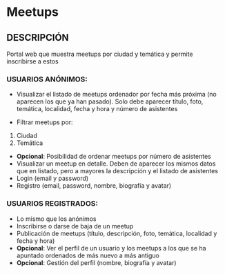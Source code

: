 # Meetups

## DESCRIPCIÓN

Portal web que muestra meetups por ciudad y temática y permite inscribirse a
estos

### USUARIOS ANÓNIMOS:

- Visualizar el listado de meetups ordenador por fecha más próxima (no
  aparecen los que ya han pasado). Solo debe aparecer título, foto,
  temática, localidad, fecha y hora y número de asistentes

- Filtrar meetups por:

1. Ciudad
2. Temática

- **Opcional**: Posibilidad de ordenar meetups por número de asistentes
- Visualizar un meetup en detalle. Deben de aparecer los mismos datos que en listado, pero a mayores la descripción y el listado de asistentes
- Login (email y password)
- Registro (email, password, nombre, biografía y avatar)

### USUARIOS REGISTRADOS:

- Lo mismo que los anónimos
- Inscribirse o darse de baja de un meetup
- Publicación de meetups (título, descripción, foto, temática, localidad y
  fecha y hora)
- **Opcional**: Ver el perfil de un usuario y los meetups a los que se ha
  apuntado ordenados de más nuevo a más antiguo
- **Opcional**: Gestión del perfil (nombre, biografía y avatar)

